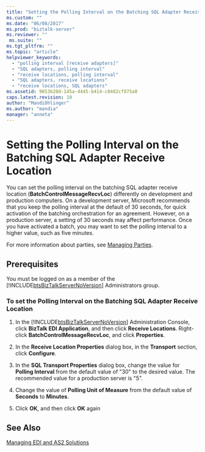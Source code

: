 ```yaml
---
title: "Setting the Polling Interval on the Batching SQL Adapter Receive Location | Microsoft Docs"
ms.custom: ""
ms.date: "06/08/2017"
ms.prod: "biztalk-server"
ms.reviewer: ""
 ms.suite: ""
ms.tgt_pltfrm: ""
ms.topic: "article"
helpviewer_keywords: 
  - "polling interval [receive adapters]"
  - "SQL adapters, polling interval"
  - "receive locations, polling interval"
  - "SQL adapters, receive locations"
  - "receive locations, SQL adapters"
ms.assetid: 9053b20d-145a-4445-b414-c0482cf975a0
caps.latest.revision: 10
author: "MandiOhlinger"
ms.author: "mandia"
manager: "anneta"
---
```

# Setting the Polling Interval on the Batching SQL Adapter Receive Location
You can set the polling interval on the batching SQL adapter receive location (**BatchControlMessageRecvLoc**) differently on development and production computers. On a development server, Microsoft recommends that you keep the polling interval at the default of 30 seconds, for quick activation of the batching orchestration for an agreement. However, on a production server, a setting of 30 seconds may affect performance. Once you have activated a batch, you may want to set the polling interval to a higher value, such as five minutes.  
  
 For more information about parties, see [Managing Parties](../core/managing-parties.md).  
  
## Prerequisites  
 You must be logged on as a member of the [!INCLUDE[btsBizTalkServerNoVersion](../includes/btsbiztalkservernoversion-md.md)] Administrators group.  
  
### To set the Polling Interval on the Batching SQL Adapter Receive Location  
  
1.  In the [!INCLUDE[btsBizTalkServerNoVersion](../includes/btsbiztalkservernoversion-md.md)] Administration Console, click **BizTalk EDI Application**, and then click **Receive Locations**. Right-click **BatchControlMessageRecvLoc**, and click **Properties**.  
  
2.  In the **Receive Location Properties** dialog box, in the **Transport** section, click **Configure**.  
  
3.  In the **SQL Transport Properties** dialog box, change the value for **Polling Interval** from the default value of "30" to the desired value. The recommended value for a production server is "5".  
  
4.  Change the value of **Polling Unit of Measure** from the default value of **Seconds** to **Minutes**.  
  
5.  Click **OK**, and then click **OK** again  
  
## See Also  
 [Managing EDI and AS2 Solutions](../core/managing-edi-and-as2-solutions.md)